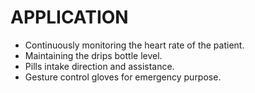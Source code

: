 # APPLICATION
- Continuously monitoring the heart rate of the patient.
-	Maintaining the drips bottle level.
-	Pills intake direction and assistance.
-	Gesture control gloves for emergency purpose. 
